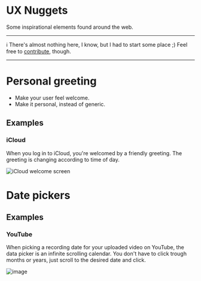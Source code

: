 # UX Nuggets
Some inspirational elements found around the web.

----------

ℹ️ There's almost nothing here, I know, but I had to start some place ;) Feel free to [contribute](https://github.com/SteffenGivard/ux-nuggets/issues/new), though.

----------

# Personal greeting

- Make your user feel welcome.
- Make it personal, instead of generic.

## Examples

### iCloud

When you log in to iCloud, you're welcomed by a friendly greeting. 
The greeting is changing according to time of day.

![iCloud welcome screen](https://user-images.githubusercontent.com/2188806/106479112-3cab2880-64aa-11eb-8657-6db703356496.png)

# Date pickers

## Examples

### YouTube

When picking a recording date for your uploaded video on YouTube, the data picker is an infinite scrolling calendar. You don't have to click trough months or years, just scroll to the desired date and click.

![image](https://user-images.githubusercontent.com/2188806/106584461-80ec0680-6546-11eb-91ba-4f558b15213f.png)
